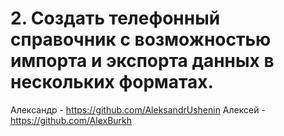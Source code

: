 # 2. Создать телефонный справочник с возможностью импорта и экспорта данных в нескольких форматах.

Александр - https://github.com/AleksandrUshenin
Алексей - https://github.com/AlexBurkh
